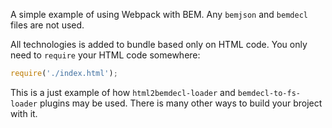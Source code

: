 A simple example of using Webpack with BEM. Any `bemjson` and `bemdecl` files are not used.

All technologies is added to bundle based only on HTML code. You only need to `require` your HTML code somewhere:

```javascript
require('./index.html');
```
This is a just example of how `html2bemdecl-loader` and `bemdecl-to-fs-loader` plugins may be used. There is many other ways to build your broject with it.
